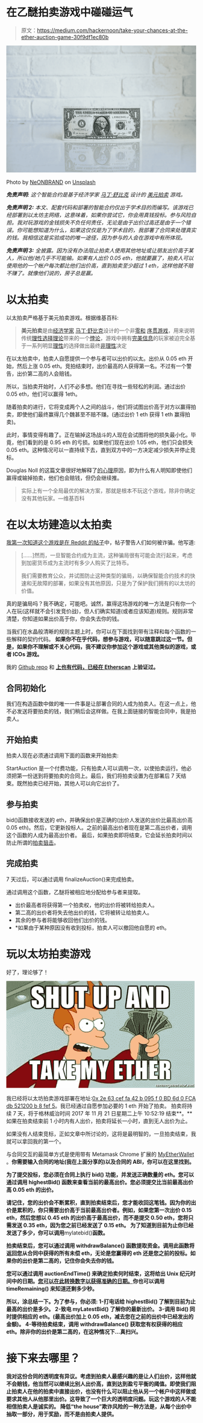# 在乙醚拍卖游戏中碰碰运气

> 原文：<https://medium.com/hackernoon/take-your-chances-at-the-ether-auction-game-30f9df1ec80b>

![](img/54852dba5d40f08a667e86b72b9ea764.png)

Photo by [NeONBRAND](https://unsplash.com/photos/JW6r_0CPYec?utm_source=unsplash&utm_medium=referral&utm_content=creditCopyText) on [Unsplash](https://unsplash.com/?utm_source=unsplash&utm_medium=referral&utm_content=creditCopyText)

***免责声明:*** *这个智能合约是基于经济学家* [*马丁·舒比克*](https://en.m.wikipedia.org/wiki/Martin_Shubik) *设计的* [*美元拍卖*](https://en.m.wikipedia.org/wiki/Dollar_auction) *游戏。*

***免责声明 2:*** *本文、配套代码和部署的智能合约仅出于学术目的而编写。该游戏已经部署到以太坊主网络，这意味着，如果你尝试它，你会用真钱投标。参与风险自担。我对玩游戏的金钱损失不负任何责任，无论是由于出价过高还是由于一个错误。你可能想知道为什么，如果这仅仅是为了学术目的，我部署了合同来处理真实的钱。我相信这是实验成功的唯一途径，因为参与的人会在游戏中有所体现。*

***免责声明 3:*** *全披露。因为没有办法阻止拍卖人使用其他地址或让朋友出价高于某人，所以他/她几乎不可能输。如果有人出价 0.05 eth，他就要赢了，拍卖人可以使用他的一个帐户每次都比他们出价高，直到拍卖至少超过 1 eth，这样他就不赔不赚了。就像他们说的，房子总是赢。*

# 以太拍卖

以太拍卖严格基于美元拍卖游戏。根据维基百科:

> **美元拍卖**是由[经济学家](https://en.m.wikipedia.org/wiki/Economist) [马丁·舒比克](https://en.m.wikipedia.org/wiki/Martin_Shubik)设计的一个非[零和](https://en.m.wikipedia.org/wiki/Zero_sum) [序贯游戏](https://en.m.wikipedia.org/wiki/Sequential_game)，用来说明传统[理性选择理论](https://en.m.wikipedia.org/wiki/Rational_choice_theory)带来的一个[悖论](https://en.m.wikipedia.org/wiki/Paradox)，游戏中拥有[完美信息](https://en.m.wikipedia.org/wiki/Perfect_information)的玩家被迫完全基于一系列明显[理性](https://en.m.wikipedia.org/wiki/Rationality)的选择做出最终[非理性](https://en.m.wikipedia.org/wiki/Irrational)决定

在以太拍卖中，拍卖人自愿提供一个参与者可以出价的以太。出价从 0.05 eth 开始，然后上涨 0.05 eth。竞拍结束时，出价最高的人获得第一名。不过有一个警告，出价第二高的人会赔钱。

所以，当拍卖开始时，人们不必多想。他们在寻找一些轻松的利润。通过出价 0.05 eth，他们可以赢得 1eth。

随着拍卖的进行，它将变成两个人之间的战斗，他们将试图出价高于对方以赢得拍卖，即使他们最终赢得几个魏甚至不赔不赚。(通过出价 1 eth 获得 1 eth 赢得拍卖)。

此时，事情变得有趣了。正在输掉这场战斗的人现在会试图将他的损失最小化。毕竟，他们看到的是 0.95 eth 的亏损。如果他们现在出价 1.05 eth，他们只会损失 0.05 eth。这种情况可以一直持续下去，直到双方中的一方决定减少损失并停止竞标。

Douglas Noll 的这篇文章很好地解释了[的心理](https://hackernoon.com/tagged/psychological)原因，即为什么有人明知即使他们赢得或输掉拍卖，他们也会赔钱，但仍会继续推。

> 实际上有一个全局最优的解决方案，那就是根本不玩这个游戏，除非你确定没有其他玩家。—维基百科

# 在以太坊建造以太拍卖

[我第一次知道这个游戏是在 Reddit 的帖子](https://www.reddit.com/r/ethdev/comments/7bb7g6/potential_dollar_auction_game_scam/)中，帖子警告人们如何被诈骗。他写道:

> [……]然而，一旦智能合约成为主流，这种骗局很有可能会流行起来，考虑到加密货币成为主流时有多少人购买了比特币。
> 
> 我们需要教育公众，并试图防止这种类型的骗局，以确保智能合约技术的快速和无故障的部署，如果没有其他原因，只是为了保护我们拥有的以太坊的价值。

真的是骗局吗？我不确定，可能吧。诚然，赢得这场游戏的唯一方法是只有你一个人在玩(这样就不会引发竞价战)，但人们确实知道(或者应该知道)规则。规则非常清楚，你知道如果出价高于你，你会失去你的钱。

当我们在水晶般清晰的规则主题上时，你可以在下面找到带有注释和每个函数的一些解释的契约代码。
**如果你不在乎代码，想参与游戏，可以随意跳过这一节。但是，如果你不理解或不关心代码，我不建议你参加这个游戏或其他类似的游戏，或者 ICOs 游戏。**

我的 [Github repo](https://github.com/pabloruiz55/EthereumAuction) 和 [**上也有代码，已经在 Etherscan**](https://etherscan.io/address/0x2e63cceffa42b095f0bd6d0fcadb521200b8fef5#code) **上验证过。**

## 合同初始化

我们在构造函数中做的唯一一件事是让部署合同的人成为拍卖人。在这一点上，他不必发送将要拍卖的钱，我们稍后会这样做。在我上面链接的智能合同中，我是拍卖人。

## 开始拍卖

拍卖人现在必须通过调用下面的函数来开始拍卖:

StartAuction 是一个付费功能，只有拍卖人可以调用一次，以使拍卖运行。他必须把第一份送到将要拍卖的合同上。最后，我们将拍卖设置为在部署后 7 天结束。既然拍卖已经开始，其他人可以向它出价了。

## 参与拍卖

bid()函数接收发送的 eth，并确保出价是正确的(出价人发送的出价比最高出价高 0.05 eth)。然后，它更新投标人。之前的最高出价者现在是第二高出价者，调用这个函数的人成为最高出价者。
最后，如果拍卖即将结束，它会延长拍卖时间以防止所谓的[拍卖狙击](https://en.wikipedia.org/wiki/Auction_sniping)。

## 完成拍卖

7 天过后，可以通过调用 finalizeAuction()来完成拍卖。

通过调用这个函数，乙醚将被相应地分配给参与者来提取。

*   出价最高者将获得第一个拍卖权，他的出价将被转给拍卖人。
*   第二高的出价者将失去他出价的钱，它将被转让给拍卖人。
*   其余的参与者将能够收回他们出价的钱。
*   *如果由于某种原因没有收到投标，拍卖人可以撤回他自愿的 eth。

# 玩以太坊拍卖游戏

好了，理论够了！

![](img/c8cf8ca29058f355b64fcfb90d25fd7d.png)

我已经将以太坊拍卖游戏部署在地址:[0x 2e 63 cef fa 42 b 095 f 0 BD 6d 0 FCA db 521200 b 8 fef 5](https://etherscan.io/address/0x2e63cceffa42b095f0bd6d0fcadb521200b8fef5)。我已经通过自愿参加必要的 1 eth 开始了拍卖。
拍卖将持续 7 天，将于格林威治时间 2017 年 11 月 21 日星期二上午 10:52:19 结束**。**
如果在拍卖结束前 1 小时内有人出价，拍卖将延长一小时，直到无人出价为止。

如果没有人结束竞标，正如文章中所讨论的，这将是最明智的，一旦拍卖结束，我就可以拿回我的第一个。

与合同交互的最简单方式是使用带有 Metamask Chrome 扩展的 [MyEtherWallet](https://www.myetherwallet.com/#contracts) 。**你需要输入合同的地址(我在上面分享的)以及合同的 ABI，你可以在这里找到**[](https://etherscan.io/address/0x2e63cceffa42b095f0bd6d0fcadb521200b8fef5#code)****。****

**为了提交投标，您必须在合同上执行 **bid()** 功能，并发送正确数量的 eth。您可以通过调用 **highestBid()** 函数来查看当前的最高出价。您必须提交比当前最高出价高 0.05 eth 的出价。**

**请记住，您的出价会不断累积，直到拍卖结束后，您才能收回这笔钱。因为你的出价是累积的，你只需要出价高于当前最高出价者。例如，如果您第一次出价 0.15 eth，然后您想以 0.45 eth 的出价高于最高出价，而不是提交 0.50 eth，您将只需发送 0.35 eth，因为您之前已经发送了 0.15 eth。
为了知道到目前为止你已经发送了多少，你可以调用**mylatebid()**函数。**

**拍卖结束后，您可以通过调用 **withdrawBalance()** 函数提取资金。调用此函数将返回您从合同中获得的所有未偿 eth，无论是您赢得的 eth 还是您之前的投标。如果你的出价是第二高的，记住你会失去你的钱。**

**您可以通过调用 **auctionEndTime()** 来确定拍卖何时结束，这将给出 Unix 纪元时间中的日期。[您可以在此转换数字以获得准确的日期。](https://www.epochconverter.com/)你也可以调用 **timeRemaining()** 来知道还剩多少秒。**

**所以，涂总结一下。为了参与，你必须:
1-打电话给 **highestBid()** 了解到目前为止最高的出价是多少。
2-致电 **myLatestBid()** 了解你的最新出价。
3-调用 **Bid()** 同时提供相应的 eth。(最高出价加上 0.05 eth，减去您在之前的出价中已经发出的金额)。
4-等待拍卖结束，调用 **withdrawBalance()** 获取您有权获得的相应 eth。除非你的出价是第二高的，在这种情况下…真扫兴。**

# **接下来去哪里？**

**我对这份合同的透明度有异议。考虑到拍卖人最感兴趣的是让人们出价，这样他就不会赔钱，他当然可以继续比别人出价高，直到达到盈亏平衡的阈值。即使我们阻止拍卖人在他的拍卖中直接出价，也没有什么可以阻止他从另一个帐户中这样做或要求其他人从他那里出价。这导致了一个巨大的透明度问题。玩这个游戏的人不能相信拍卖人是诚实的。
降低“the house”欺诈风险的一种方法是，从每个出价中抽取一部分，用于奖励，而不是由拍卖人提供。**